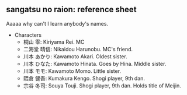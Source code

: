 ## sangatsu no raion: reference sheet

Aaaaa why can't I learn anybody's names.

- Characters
  - 桐山 零: Kiriyama Rei. MC
  - 二海堂 晴信: Nikaidou Harunobu. MC's friend.
  - 川本 あかり: Kawamoto Akari. Oldest sister.
  - 川本 ひなた: Kawamoto Hinata. Goes by Hina. Middle sister.
  - 川本 モモ: Kawamoto Momo. Little sister.
  - 隈倉 健吾: Kumakura Kengo. Shogi player, 9th dan.
  - 宗谷 冬司: Souya Touji. Shogi player, 9th dan. Holds title of Meijin.
